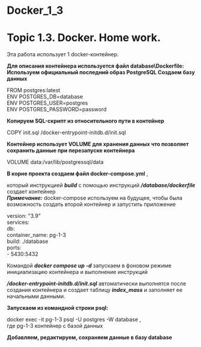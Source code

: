 # Docker_1_3
# Topic 1.3. Docker. Home work. 

Эта работа использует 1 docker-контейнер.

**Для описания контейнера используется файл database\Dockerfile:
Используем официальный последний образ PostgreSQL
Создаем базу данных**  

FROM postgres:latest  
ENV POSTGRES_DB=database  
ENV POSTGRES_USER=postgres  
ENV POSTGRES_PASSWORD=password  

**Копируем SQL-скрипт из относительного пути в контейнер**  

COPY init.sql /docker-entrypoint-initdb.d/init.sql  

**Контейнер использует VOLUME для хранения данных
что позволяет сохранить данные при перезапуске контейнера**  

VOLUME data:/var/lib/postgressql/data  

**В корне проекта создаем файл docker-compose.yml**  ,

который инструкцией ***build*** с помощью инструкций ***/database/dockerfile*** создает контейнер  
***Примечание:*** docker-compose используем на будущее, чтобы была возможность создать второй контейнер и запустить приложение 

version: "3.9"  
services:  
  db:  
    container_name: pg-1-3  
    build: ./database  
    ports:  
      - 5430:5432  

Командой ***docker compose up -d*** запускаем в фоновом режиме инициализацию 
контейнера и выполнение  инструкций

***/docker-entrypoint-initdb.d/init.sql*** автоматически выполнятся после создания контейнера
и создает таблицу ***index_mass*** и заполняет ее начальными данными.

**Запускаем из командной строки psql:**  

docker exec -it pg-1-3 psql -U postgres -W database ,  
где pg-1-3 контейнер с базой данных

**Добавляем, редактируем, сохраняем данные в базу database**

